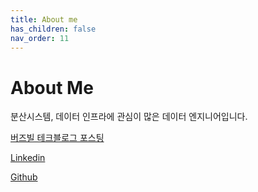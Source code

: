 ```yaml
---
title: About me
has_children: false
nav_order: 11
---
```


# About Me

분산시스템, 데이터 인프라에 관심이 많은 데이터 엔지니어입니다.

[버즈빌 테크블로그 포스팅](https://tech.buzzvil.com/author/raf-kim/)

[Linkedin](https://www.linkedin.com/in/%EB%AC%B8%EC%84%AD-%EA%B9%80-b5242912b/)

[Github](https://github.com/moonsub-kim)
